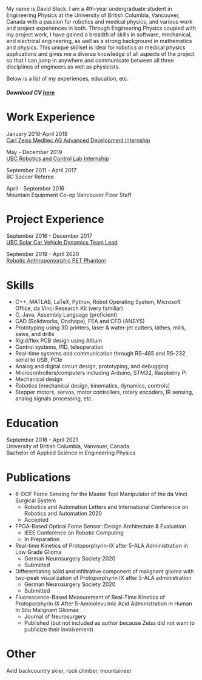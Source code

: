 My name is David Black. I am a 4th-year undergraduate student in Engineering Physics at the University of British Columbia, Vancouver, Canada with a passion for robotics and medical physics, and various work and project experiences in both. Through Engineering Physics coupled with my project work, I have gained a breadth of skills in software, mechanical, and electrical engineering, as well as a strong background in mathematics and physics. This unique skillset is ideal for robotics or medical physics applications and gives me a diverse knowledge of all aspects of the project so that I can jump in anywhere and communicate between all three disciplines of engineers as well as physicists.

Below is a list of my experiences, education, etc.
##### Download CV [here](https://github.com/dgblack/portfolio/raw/master/files/CV.pdf)

# Work Experience
January 2018-April 2019  
[Carl Zeiss Meditec AG Advanced Development Internship](https://dgblack.github.io/portfolio/zeiss)

May - December 2019  
[UBC Robotics and Control Lab Internship](https://dgblack.github.io/portfolio/rcl)

September 2011 - April 2017  
BC Soccer Referee

April - September 2016  
Mountain Equipment Co-op Vancouver Floor Staff

# Project Experience
September 2016 - December 2017  
[UBC Solar Car Vehicle Dynamics Team Lead](https://dgblack.github.io/portfolio/solar)

September 2019 - April 2020  
[Robotic Anthropomorphic PET Phantom](https://dgblack.github.io/portfolio/pet)

# Skills
*	C++, MATLAB, LaTeX, Python, Robot Operating System, Microsoft Office, da Vinci Research Kit (very familiar) 
*	C, Java, Assembly Language (proficient)
*	CAD (Solidworks, Onshape), FEA and CFD (ANSYS)
*	Prototyping using 3D printers, laser & water-jet cutters, lathes, mills, saws, and drills
*	Rigid/flex PCB design using Altium
*	Control systems, PID, teleoperation
*	Real-time systems and communication through RS-485 and RS-232 serial to USB, PCIe
*	Analog and digital circuit design, prototyping, and debugging
*	Microcontrollers/computers including Arduino, STM32, Raspberry Pi
*	Mechanical design
*	Robotics (mechanical design, kinematics, dynamics, controls)
*	Stepper motors, servos, motor controllers, rotary encoders, IR sensing, analog signals processing, etc.

# Education
September 2016 - April 2021  
University of British Columbia, Vanvouer, Canada  
Bachelor of Applied Science in Engineering Physics

# Publications
* 6-DOF Force Sensing for the Master Tool Manipulator of the da Vinci Surgical System
  * Robotics and Automation Letters and International Conference on Robotics and Automation 2020
  * Accepted
* FPGA-Based Optical Force Sensor: Design Architecture & Evaluation
  * IEEE Conference on Robotic Computing
  * In Preparation
* Real-time Kinetics of Protoporphyrin-IX after 5-ALA Administration in Low Grade Glioma
  * German Neurosurgery Society 2020
  * Submitted
* Differentiating solid and infiltrative component of malignant glioma with two-peak visualization of Protoporphyrin IX after 5-ALA administration
  * German Neurosurgery Society 2020
  * Submitted
* Fluorescence-Based Measurement of Real-Time Kinetics of Protoporphyrin IX After 5-Aminolevulinic Acid Administration in Human In Situ Malignant Gliomas
  * Journal of Neurosurgery
  * Published (but not included as author because Zeiss did not want to publicize their involvement)

# Other
Avid backcountry skier, rock climber, mountaineer
